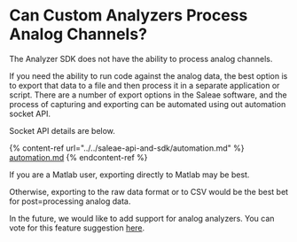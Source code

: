 # Can Custom Analyzers Process Analog Channels?

The Analyzer SDK does not have the ability to process analog channels.

If you need the ability to run code against the analog data, the best option is to export that data to a file and then process it in a separate application or script. There are a number of export options in the Saleae software, and the process of capturing and exporting can be automated using out automation socket API.

Socket API details are below.

{% content-ref url="../../saleae-api-and-sdk/automation.md" %}
[automation.md](../../saleae-api-and-sdk/automation.md)
{% endcontent-ref %}

If you are a Matlab user, exporting directly to Matlab may be best.

Otherwise, exporting to the raw data format or to CSV would be the best bet for post=processing analog data.

In the future, we would like to add support for analog analyzers. You can vote for this feature suggestion [here](https://ideas.saleae.com/b/feature-requests/run-analyzer-on-an-analog-channel/).

